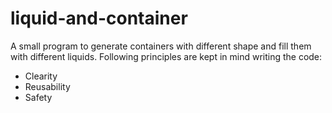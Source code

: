 # liquid-and-container

A small program to generate containers with different shape and fill them with different liquids. Following principles are kept in mind writing the code:
- Clearity
- Reusability
- Safety

